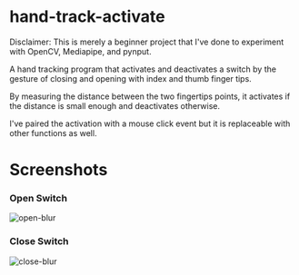 # hand-track-activate

Disclaimer: This is merely a beginner project that I've done to experiment with OpenCV, Mediapipe, and pynput.

A hand tracking program that activates and deactivates a switch by the gesture of closing and opening with index and thumb finger tips. 

By measuring the distance between the two fingertips points, it activates if the distance is small enough and deactivates otherwise.

I've paired the activation with a mouse click event but it is replaceable with other functions as well.

# Screenshots

<h3>Open Switch</h3>

![open-blur](https://user-images.githubusercontent.com/121309105/210155620-a30ba882-1cfb-4bc1-bb7c-49ecfaab355f.png)

<h3>Close Switch</h3>

![close-blur](https://user-images.githubusercontent.com/121309105/210155623-0b175be1-1fa0-488e-9b76-d5719858e98e.png)
